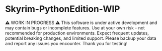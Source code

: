 # Skyrim-PythonEdition-WIP
⚠️ WORK IN PROGRESS ⚠️  This software is under active development and may contain bugs or incomplete features. Use at your own risk - not recommended for production environments. Expect frequent updates, potential breaking changes, and limited support. Please backup your data and report any issues you encounter. Thank you for testing!
